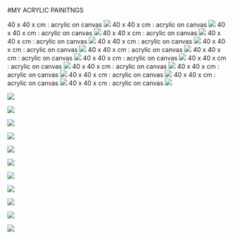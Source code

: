 #MY ACRYLIC PAINITNGS

 40 x 40 x cm : acrylic on canvas
![](https://raw.githubusercontent.com/adavarski/paintings/master/paintings/1-1.jpg)
 40 x 40 x cm : acrylic on canvas
![](https://raw.githubusercontent.com/adavarski/paintings/master/paintings/1-2.jpg)
 40 x 40 x cm : acrylic on canvas
![](https://raw.githubusercontent.com/adavarski/paintings/master/paintings/1-3.jpg)
 40 x 40 x cm : acrylic on canvas
![](https://raw.githubusercontent.com/adavarski/paintings/master/paintings/1-4.jpg)
 40 x 40 x cm : acrylic on canvas
![](https://raw.githubusercontent.com/adavarski/paintings/master/paintings/1-5.jpg)
 40 x 40 x cm : acrylic on canvas
![](https://raw.githubusercontent.com/adavarski/paintings/master/paintings/1-6.jpg)
 40 x 40 x cm : acrylic on canvas
![](https://raw.githubusercontent.com/adavarski/paintings/master/paintings/2-0.jpg)
 40 x 40 x cm : acrylic on canvas
![](https://raw.githubusercontent.com/adavarski/paintings/master/paintings/2-1.jpg)
 40 x 40 x cm : acrylic on canvas
![](https://raw.githubusercontent.com/adavarski/paintings/master/paintings/2-2.jpg)
 40 x 40 x cm : acrylic on canvas
![](https://raw.githubusercontent.com/adavarski/paintings/master/paintings/2-3.jpg)
 40 x 40 x cm : acrylic on canvas
![](https://raw.githubusercontent.com/adavarski/paintings/master/paintings/2-4.jpg)
 40 x 40 x cm : acrylic on canvas
![](https://raw.githubusercontent.com/adavarski/paintings/master/paintings/2-5.jpg)
 40 x 40 x cm : acrylic on canvas
![](https://raw.githubusercontent.com/adavarski/paintings/master/paintings/2-6.jpg)
 40 x 40 x cm : acrylic on canvas
![](https://raw.githubusercontent.com/adavarski/paintings/master/paintings/2-7.jpg)
 40 x 40 x cm : acrylic on canvas
![](https://raw.githubusercontent.com/adavarski/paintings/master/paintings/2-8.jpg)
 40 x 40 x cm : acrylic on canvas
![](https://raw.githubusercontent.com/adavarski/paintings/master/paintings/3-1.jpg)

![](https://raw.githubusercontent.com/adavarski/paintings/master/paintings/3-3.jpg)

![](https://raw.githubusercontent.com/adavarski/paintings/master/paintings/3-4.jpg)

![](https://raw.githubusercontent.com/adavarski/paintings/master/paintings/3-5.jpg)

![](https://raw.githubusercontent.com/adavarski/paintings/master/paintings/3-6.jpg)

![](https://raw.githubusercontent.com/adavarski/paintings/master/paintings/5-1.jpg)

![](https://raw.githubusercontent.com/adavarski/paintings/master/paintings/5-2.jpg)

![](https://raw.githubusercontent.com/adavarski/paintings/master/paintings/5-3.jpg)

![](https://raw.githubusercontent.com/adavarski/paintings/master/paintings/5-4.jpg)

![](https://raw.githubusercontent.com/adavarski/paintings/master/paintings/5-5.jpg)

![](https://raw.githubusercontent.com/adavarski/paintings/master/paintings/6-1.jpg)

![](https://raw.githubusercontent.com/adavarski/paintings/master/paintings/3-2.jpg)

